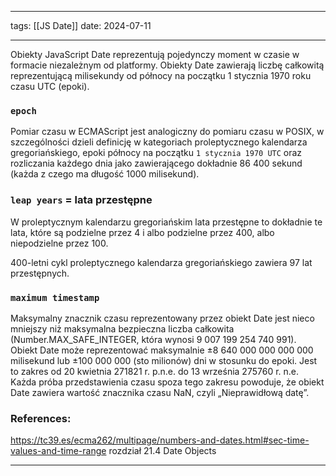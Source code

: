
--- 
tags: [[JS Date]]
date: 2024-07-11

---

Obiekty JavaScript Date reprezentują pojedynczy moment w czasie w formacie niezależnym od platformy. Obiekty Date zawierają liczbę całkowitą reprezentującą milisekundy od północy na początku 1 stycznia 1970 roku czasu UTC (epoki).
### `epoch`
Pomiar czasu w ECMAScript jest analogiczny do pomiaru czasu w POSIX, w szczególności dzieli definicję w kategoriach proleptycznego kalendarza gregoriańskiego, epoki północy na początku 
`1 stycznia 1970 UTC` 
oraz rozliczania każdego dnia jako zawierającego dokładnie 86 400 sekund (każda z czego ma długość 1000 milisekund).

### `leap years` = lata przestępne

W proleptycznym kalendarzu gregoriańskim lata przestępne to dokładnie te lata, które są podzielne przez 4 i albo podzielne przez 400, albo niepodzielne przez 100.

400-letni cykl proleptycznego kalendarza gregoriańskiego zawiera 97 lat przestępnych.


### `maximum timestamp`
Maksymalny znacznik czasu reprezentowany przez obiekt Date jest nieco mniejszy niż maksymalna bezpieczna liczba całkowita (Number.MAX_SAFE_INTEGER, która wynosi 9 007 199 254 740 991). Obiekt Date może reprezentować maksymalnie ±8 640 000 000 000 000 milisekund lub ±100 000 000 (sto milionów) dni w stosunku do epoki. Jest to zakres od 20 kwietnia 271821 r. p.n.e. do 13 września 275760 r. n.e. Każda próba przedstawienia czasu spoza tego zakresu powoduje, że obiekt Date zawiera wartość znacznika czasu NaN, czyli „Nieprawidłową datę”.

### References:

https://tc39.es/ecma262/multipage/numbers-and-dates.html#sec-time-values-and-time-range rozdział 21.4 Date Objects

---



